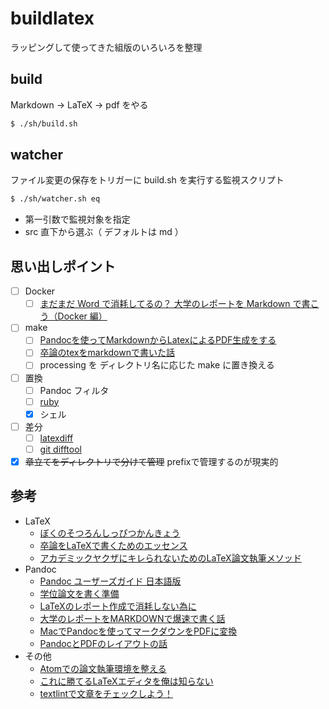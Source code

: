 # buildlatex

ラッピングして使ってきた組版のいろいろを整理

## build

Markdown -> LaTeX -> pdf をやる

```bash
$ ./sh/build.sh 
```

## watcher

ファイル変更の保存をトリガーに build.sh を実行する監視スクリプト

```bash
$ ./sh/watcher.sh eq 
```

- 第一引数で監視対象を指定
- src 直下から選ぶ（ デフォルトは md ）

## 思い出しポイント

- [ ] Docker 
  - [ ] [まだまだ Word で消耗してるの？ 大学のレポートを Markdown で書こう（Docker 編）](https://qiita.com/Kumassy/items/ffa752da5f7193c4929c) 
- [ ] make 
  - [ ] [Pandocを使ってMarkdownからLatexによるPDF生成をする](https://qiita.com/kzmssk/items/9607454705b91916f0ff) 
  - [ ] [卒論のtexをmarkdownで書いた話](http://mbuchi.hateblo.jp/entry/2015/03/18/105743) 
  - [ ] processing を ディレクトリ名に応じた make に置き換える
- [ ] 置換 
  - [ ] Pandoc フィルタ 
  - [ ] [ruby](https://qiita.com/ish_774/items/82cbda064792306a5493) 
  - [x] シェル 
- [ ] 差分 
  - [ ] [latexdiff](http://abenori.blogspot.com/2016/06/latexdiff.html) 
  - [ ] [git difftool](https://git-scm.com/docs/git-difftool) 
- [x] ~~章立てをディレクトリで分けて管理~~ prefixで管理するのが現実的

<!--
- [x] 勝手に同期されるフォルダの中でブランチ切り替えるとよくないことが起こる 
-->

## 参考

- LaTeX
  - [ぼくのそつろんしっぴつかんきょう](http://mtjune.hateblo.jp/entry/2015/12/10/144657) 
  - [卒論をLaTeXで書くためのエッセンス](https://github.com/tinoji/sotsuron_wo_LaTeX_de) 
  - [アカデミックヤクザにキレられないためのLaTeX論文執筆メソッド](https://qiita.com/suigin/items/10960e516f2d44f6b6de) 
- Pandoc 
  - [Pandoc ユーザーズガイド 日本語版](http://sky-y.github.io/site-pandoc-jp/users-guide/) 
  - [学位論文を書く準備](https://blog.8tak4.com/post/168232661994/know-how-writing-thesis-markdown) 
  - [LaTeXのレポート作成で消耗しない為に](https://hackmd.io/@w1rIom6MSiqiVrxJLM2zDA/H1kwLqvZG?type=view) 
  - [大学のレポートをMARKDOWNで爆速で書く話](https://beanlog.xyz/blog/write-report-use-markdown/) 
  - [MacでPandocを使ってマークダウンをPDFに変換](https://www.yamamanx.com/mac-pandoc-pdf/) 
  - [PandocとPDFのレイアウトの話](https://qiita.com/takada-at/items/c807c163bd861bbec7cf) 
- その他 
  - [Atomでの論文執筆環境を整える](https://tomochemist.com/2019/02/11/post-264/) 
  - [これに勝てるLaTeXエディタを俺は知らない](https://mobile.twitter.com/5ebec/status/1065872335108956161)
  - [textlintで文章をチェックしよう！](https://www.to-r.net/media/textlint/) 

